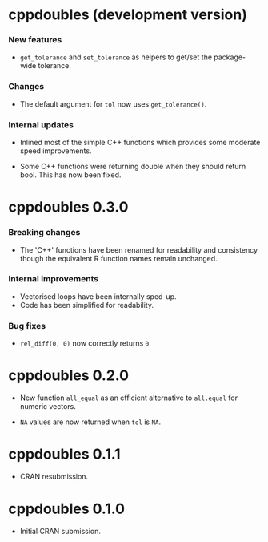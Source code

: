 # cppdoubles (development version)

### New features

- `get_tolerance` and `set_tolerance` as helpers to get/set the package-wide
tolerance.

### Changes

- The default argument for `tol` now uses `get_tolerance()`.

### Internal updates

- Inlined most of the simple C++ functions which provides some moderate
speed improvements.

- Some C++ functions were returning double when they should return bool. This
has now been fixed.

# cppdoubles 0.3.0

### Breaking changes

-   The 'C++' functions have been renamed for readability and consistency though the equivalent R function names remain unchanged.

### Internal improvements

-   Vectorised loops have been internally sped-up.
-   Code has been simplified for readability.

### Bug fixes

-   `rel_diff(0, 0)` now correctly returns `0`

# cppdoubles 0.2.0

-   New function `all_equal` as an efficient alternative to `all.equal` for numeric vectors.

-   `NA` values are now returned when `tol` is `NA`.

# cppdoubles 0.1.1

-   CRAN resubmission.

# cppdoubles 0.1.0

-   Initial CRAN submission.

